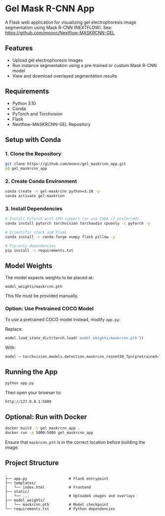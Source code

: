 # Gel Mask R-CNN App

A Flask web application for visualizing gel electrophoresis image segmentation using Mask R-CNN (NEXTFLOW).
See: https://github.com/moonc/Nextflow-MASKRCNN-GEL

## Features

- Upload gel electrophoresis images
- Run instance segmentation using a pre-trained or custom Mask R-CNN model
- View and download overlayed segmentation results

## Requirements

- Python 3.10
- Conda 
- PyTorch and Torchvision
- Flask
- Nextflow-MASKRCNN-GEL Repository

## Setup with Conda

### 1. Clone the Repository

```bash
git clone https://github.com/moonc/gel_maskrcnn_app.git
cd gel_maskrcnn_app
```

### 2. Create Conda Environment

```bash
conda create -n gel-maskrcnn python=3.10 -y
conda activate gel-maskrcnn
```

### 3. Install Dependencies

```bash
# Install PyTorch with CPU support (or use CUDA if preferred)
conda install pytorch torchvision torchaudio cpuonly -c pytorch -y

# Scientific stack and Flask
conda install -c conda-forge numpy flask pillow -y

# Pip-only dependencies
pip install -r requirements.txt
```

## Model Weights

The model expects weights to be placed at:

```
model_weights/maskrcnn.pth
```

This file must be provided manually.

### Option: Use Pretrained COCO Model

To use a pretrained COCO model instead, modify `app.py`:

Replace:
```python
model.load_state_dict(torch.load('model_weights/maskrcnn.pth'))
```
With:
```python
model = torchvision.models.detection.maskrcnn_resnet50_fpn(pretrained=True)
```

## Running the App

```bash
python app.py
```

Then open your browser to:

```
http://127.0.0.1:5000
```

## Optional: Run with Docker

```bash
docker build -t gel_maskrcnn_app .
docker run -p 5000:5000 gel_maskrcnn_app
```

Ensure that `maskrcnn.pth` is in the correct location before building the image.

## Project Structure

```
.
├── app.py                   # Flask entrypoint
├── templates/
│   └── index.html           # Frontend
├── static/
│   └── ...                  # Uploaded images and overlays
├── model_weights/
│   └── maskrcnn.pth         # Model checkpoint
└── requirements.txt         # Python dependencies
```

